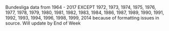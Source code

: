 Bundesliga data from 1964 - 2017 EXCEPT 1972, 1973, 1974, 1975, 1976, 1977, 1978, 1979, 1980, 1981, 1982, 1983, 1984, 1986, 1987, 1989, 1990, 1991, 1992, 1993, 1994, 1996, 1998, 1999, 2014 because of formatting issues in source. Will update by End of Week
